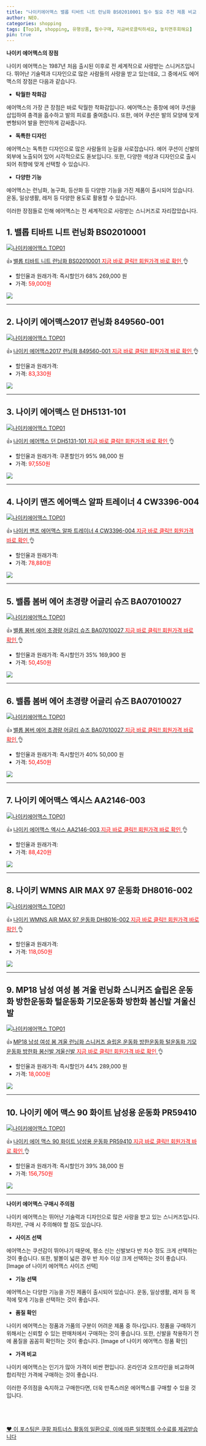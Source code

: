```yaml
---
title: "나이키에어맥스 밸롭 티바트 니트 런닝화 BS02010001 필수 필요 추천 제품 비교 최저 가격 비교 장점 구매 후기 구매평"
author: NEO.
categories: shopping
tags: [Top10, shopping, 유행상품, 필수구매, 지금바로클릭하세요, 놓치면후회해요]
pin: true
---
```

**나이키 에어맥스의 장점**

나이키 에어맥스는 1987년 처음 출시된 이후로 전 세계적으로 사랑받는 스니커즈입니다. 뛰어난 기술력과 디자인으로 많은 사람들의 사랑을 받고 있는데요, 그 중에서도 에어맥스의 장점은 다음과 같습니다.

* **탁월한 착화감**

에어맥스의 가장 큰 장점은 바로 탁월한 착화감입니다. 에어맥스는 중창에 에어 쿠션을 삽입하여 충격을 흡수하고 발의 피로를 줄여줍니다. 또한, 에어 쿠션은 발의 모양에 맞게 변형되어 발을 편안하게 감싸줍니다.

* **독특한 디자인**

에어맥스는 독특한 디자인으로 많은 사람들의 눈길을 사로잡습니다. 에어 쿠션이 신발의 외부에 노출되어 있어 시각적으로도 돋보입니다. 또한, 다양한 색상과 디자인으로 출시되어 취향에 맞게 선택할 수 있습니다.

* **다양한 기능**

에어맥스는 런닝화, 농구화, 등산화 등 다양한 기능을 가진 제품이 출시되어 있습니다. 운동, 일상생활, 레저 등 다양한 용도로 활용할 수 있습니다.

이러한 장점들로 인해 에어맥스는 전 세계적으로 사랑받는 스니커즈로 자리잡았습니다.

   

## 1. 밸롭 티바트 니트 런닝화 BS02010001

[![나이키에어맥스 TOP01](https://thumbnail8.coupangcdn.com/thumbnails/remote/490x490ex/image/retail/images/8332067606012946-5e6e786f-ede5-4d92-bbec-d222759f0b3d.jpg)](https://link.coupang.com/re/AFFSDP?lptag=AF3617701&subid=GithubCoopas&pageKey=1987199303&traceid=V0-153&itemId=3381211083&vendorItemId=71367870452)


👍 [밸롭 티바트 니트 런닝화 BS02010001 <font color=red> 지금 바로 클릭!! 회원가격 바로 확인 </font> ](https://link.coupang.com/re/AFFSDP?lptag=AF3617701&subid=GithubCoopas&pageKey=1987199303&traceid=V0-153&itemId=3381211083&vendorItemId=71367870452) 👌 


- 할인율과 원래가격: 즉시할인가 68%  269,000   원
- 가격: <span style='color:red'>59,000원</span>

[![](/discount_price.png)](https://link.coupang.com/re/AFFSDP?lptag=AF3617701&subid=GithubCoopas&pageKey=1987199303&traceid=V0-153&itemId=3381211083&vendorItemId=71367870452)

---


   

## 2. 나이키 에어맥스2017 런닝화 849560-001

[![나이키에어맥스 TOP01](https://thumbnail10.coupangcdn.com/thumbnails/remote/490x490ex/image/vendor_inventory/2145/40393a3f48748f5870b9cbae2beb84c79ea15ecf1839d0115be5b25fa664.jpg)](https://link.coupang.com/re/AFFSDP?lptag=AF3617701&subid=GithubCoopas&pageKey=7419669961&traceid=V0-153&itemId=19244142322&vendorItemId=87750348030)


👍 [나이키 에어맥스2017 런닝화 849560-001 <font color=red> 지금 바로 클릭!! 회원가격 바로 확인 </font> ](https://link.coupang.com/re/AFFSDP?lptag=AF3617701&subid=GithubCoopas&pageKey=7419669961&traceid=V0-153&itemId=19244142322&vendorItemId=87750348030) 👌 


- 할인율과 원래가격: 
- 가격: <span style='color:red'>83,330원</span>

[![](/discount_price.png)](https://link.coupang.com/re/AFFSDP?lptag=AF3617701&subid=GithubCoopas&pageKey=7419669961&traceid=V0-153&itemId=19244142322&vendorItemId=87750348030)

---


   

## 3. 나이키 에어맥스 던 DH5131-101

[![나이키에어맥스 TOP01](https://thumbnail10.coupangcdn.com/thumbnails/remote/490x490ex/image/vendor_inventory/17f1/a2a572785ded285a1b557a75cb8d456cd67710492cee03836e4c050b8d3a.jpg)](https://link.coupang.com/re/AFFSDP?lptag=AF3617701&subid=GithubCoopas&pageKey=7476686753&traceid=V0-153&itemId=19520765834&vendorItemId=87881936268)


👍 [나이키 에어맥스 던 DH5131-101 <font color=red> 지금 바로 클릭!! 회원가격 바로 확인 </font> ](https://link.coupang.com/re/AFFSDP?lptag=AF3617701&subid=GithubCoopas&pageKey=7476686753&traceid=V0-153&itemId=19520765834&vendorItemId=87881936268) 👌 


- 할인율과 원래가격: 쿠폰할인가 95%  98,000   원
- 가격: <span style='color:red'>97,550원</span>

[![](/discount_price.png)](https://link.coupang.com/re/AFFSDP?lptag=AF3617701&subid=GithubCoopas&pageKey=7476686753&traceid=V0-153&itemId=19520765834&vendorItemId=87881936268)

---


   

## 4. 나이키 맨즈 에어맥스 알파 트레이너 4 CW3396-004

[![나이키에어맥스 TOP01](https://thumbnail7.coupangcdn.com/thumbnails/remote/490x490ex/image/vendor_inventory/510a/04b5c6d51f5e3471d633ceadead9cfbcb3f8ad59a6f8d3931f59cc53dae6.jpg)](https://link.coupang.com/re/AFFSDP?lptag=AF3617701&subid=GithubCoopas&pageKey=5925496246&traceid=V0-153&itemId=10514017634&vendorItemId=86826071652)


👍 [나이키 맨즈 에어맥스 알파 트레이너 4 CW3396-004 <font color=red> 지금 바로 클릭!! 회원가격 바로 확인 </font> ](https://link.coupang.com/re/AFFSDP?lptag=AF3617701&subid=GithubCoopas&pageKey=5925496246&traceid=V0-153&itemId=10514017634&vendorItemId=86826071652) 👌 


- 할인율과 원래가격: 
- 가격: <span style='color:red'>78,880원</span>

[![](/discount_price.png)](https://link.coupang.com/re/AFFSDP?lptag=AF3617701&subid=GithubCoopas&pageKey=5925496246&traceid=V0-153&itemId=10514017634&vendorItemId=86826071652)

---


   

## 5. 밸롭 봄버 에어 초경량 어글리 슈즈 BA07010027

[![나이키에어맥스 TOP01](https://thumbnail9.coupangcdn.com/thumbnails/remote/490x490ex/image/retail/images/2020/08/21/20/3/6e9319d0-4335-4ca0-a7b1-669d8b4e9409.jpg)](https://link.coupang.com/re/AFFSDP?lptag=AF3617701&subid=GithubCoopas&pageKey=1987806335&traceid=V0-153&itemId=3382110587&vendorItemId=71368762961)


👍 [밸롭 봄버 에어 초경량 어글리 슈즈 BA07010027 <font color=red> 지금 바로 클릭!! 회원가격 바로 확인 </font> ](https://link.coupang.com/re/AFFSDP?lptag=AF3617701&subid=GithubCoopas&pageKey=1987806335&traceid=V0-153&itemId=3382110587&vendorItemId=71368762961) 👌 


- 할인율과 원래가격: 즉시할인가 35%  169,900   원
- 가격: <span style='color:red'>50,450원</span>

[![](/discount_price.png)](https://link.coupang.com/re/AFFSDP?lptag=AF3617701&subid=GithubCoopas&pageKey=1987806335&traceid=V0-153&itemId=3382110587&vendorItemId=71368762961)

---


   

## 6. 밸롭 봄버 에어 초경량 어글리 슈즈 BA07010027

[![나이키에어맥스 TOP01](https://thumbnail8.coupangcdn.com/thumbnails/remote/490x490ex/image/retail/images/1740803211770172-171bd7e1-105c-4011-ae9a-19fc5e88be68.jpg)](https://link.coupang.com/re/AFFSDP?lptag=AF3617701&subid=GithubCoopas&pageKey=1987806335&traceid=V0-153&itemId=3382110567&vendorItemId=71368762823)


👍 [밸롭 봄버 에어 초경량 어글리 슈즈 BA07010027 <font color=red> 지금 바로 클릭!! 회원가격 바로 확인 </font> ](https://link.coupang.com/re/AFFSDP?lptag=AF3617701&subid=GithubCoopas&pageKey=1987806335&traceid=V0-153&itemId=3382110567&vendorItemId=71368762823) 👌 


- 할인율과 원래가격: 즉시할인가 40%  50,000   원
- 가격: <span style='color:red'>50,450원</span>

[![](/discount_price.png)](https://link.coupang.com/re/AFFSDP?lptag=AF3617701&subid=GithubCoopas&pageKey=1987806335&traceid=V0-153&itemId=3382110567&vendorItemId=71368762823)

---


   

## 7. 나이키 에어맥스 엑시스 AA2146-003

[![나이키에어맥스 TOP01](https://thumbnail8.coupangcdn.com/thumbnails/remote/490x490ex/image/vendor_inventory/7c60/196ecbfe32679304153ac8385f0294c80ac914081e85ce2f91c32155309d.jpg)](https://link.coupang.com/re/AFFSDP?lptag=AF3617701&subid=GithubCoopas&pageKey=6610283589&traceid=V0-153&itemId=14986474216&vendorItemId=87756240301)


👍 [나이키 에어맥스 엑시스 AA2146-003 <font color=red> 지금 바로 클릭!! 회원가격 바로 확인 </font> ](https://link.coupang.com/re/AFFSDP?lptag=AF3617701&subid=GithubCoopas&pageKey=6610283589&traceid=V0-153&itemId=14986474216&vendorItemId=87756240301) 👌 


- 할인율과 원래가격: 
- 가격: <span style='color:red'>88,420원</span>

[![](/discount_price.png)](https://link.coupang.com/re/AFFSDP?lptag=AF3617701&subid=GithubCoopas&pageKey=6610283589&traceid=V0-153&itemId=14986474216&vendorItemId=87756240301)

---


   

## 8. 나이키 WMNS AIR MAX 97 운동화 DH8016-002

[![나이키에어맥스 TOP01](https://thumbnail9.coupangcdn.com/thumbnails/remote/490x490ex/image/retail/images/2023/09/04/16/4/bbee19f1-232a-4694-a560-74536a0d5b93.jpg)](https://link.coupang.com/re/AFFSDP?lptag=AF3617701&subid=GithubCoopas&pageKey=6850324013&traceid=V0-153&itemId=18982673927&vendorItemId=87076777661)


👍 [나이키 WMNS AIR MAX 97 운동화 DH8016-002 <font color=red> 지금 바로 클릭!! 회원가격 바로 확인 </font> ](https://link.coupang.com/re/AFFSDP?lptag=AF3617701&subid=GithubCoopas&pageKey=6850324013&traceid=V0-153&itemId=18982673927&vendorItemId=87076777661) 👌 


- 할인율과 원래가격: 
- 가격: <span style='color:red'>118,050원</span>

[![](/discount_price.png)](https://link.coupang.com/re/AFFSDP?lptag=AF3617701&subid=GithubCoopas&pageKey=6850324013&traceid=V0-153&itemId=18982673927&vendorItemId=87076777661)

---


   

## 9. MP18 남성 여성 봄 겨울 런닝화 스니커즈 슬립온 운동화 방한운동화 털운동화 기모운동화 방한화 봄신발 겨울신발

[![나이키에어맥스 TOP01](https://thumbnail8.coupangcdn.com/thumbnails/remote/490x490ex/image/vendor_inventory/b784/5786d2dd3cb93f050a6eec55c338e8c442cfade4487ba268fc7e2b465a01.jpg)](https://link.coupang.com/re/AFFSDP?lptag=AF3617701&subid=GithubCoopas&pageKey=6226605433&traceid=V0-153&itemId=12490880741&vendorItemId=84100272796)


👍 [MP18 남성 여성 봄 겨울 런닝화 스니커즈 슬립온 운동화 방한운동화 털운동화 기모운동화 방한화 봄신발 겨울신발 <font color=red> 지금 바로 클릭!! 회원가격 바로 확인 </font> ](https://link.coupang.com/re/AFFSDP?lptag=AF3617701&subid=GithubCoopas&pageKey=6226605433&traceid=V0-153&itemId=12490880741&vendorItemId=84100272796) 👌 


- 할인율과 원래가격: 즉시할인가 44%  289,000   원
- 가격: <span style='color:red'>18,000원</span>

[![](/discount_price.png)](https://link.coupang.com/re/AFFSDP?lptag=AF3617701&subid=GithubCoopas&pageKey=6226605433&traceid=V0-153&itemId=12490880741&vendorItemId=84100272796)

---


   

## 10. 나이키 에어 맥스 90 화이트 남성용 운동화 PR59410

[![나이키에어맥스 TOP01](https://thumbnail7.coupangcdn.com/thumbnails/remote/490x490ex/image/vendor_inventory/445e/207a391a6475b0c2215c3e76561e201e22afa3ea4a2b6bbdf2c89eb63293.jpg)](https://link.coupang.com/re/AFFSDP?lptag=AF3617701&subid=GithubCoopas&pageKey=7401288243&traceid=V0-153&itemId=19157348937&vendorItemId=85125562601)


👍 [나이키 에어 맥스 90 화이트 남성용 운동화 PR59410 <font color=red> 지금 바로 클릭!! 회원가격 바로 확인 </font> ](https://link.coupang.com/re/AFFSDP?lptag=AF3617701&subid=GithubCoopas&pageKey=7401288243&traceid=V0-153&itemId=19157348937&vendorItemId=85125562601) 👌 


- 할인율과 원래가격: 즉시할인가 39%  38,000   원
- 가격: <span style='color:red'>156,750원</span>

[![](/discount_price.png)](https://link.coupang.com/re/AFFSDP?lptag=AF3617701&subid=GithubCoopas&pageKey=7401288243&traceid=V0-153&itemId=19157348937&vendorItemId=85125562601)

---
**나이키 에어맥스 구매시 주의점**

나이키 에어맥스는 뛰어난 기술력과 디자인으로 많은 사랑을 받고 있는 스니커즈입니다. 하지만, 구매 시 주의해야 할 점도 있습니다.

* **사이즈 선택**

에어맥스는 쿠션감이 뛰어나기 때문에, 평소 신는 신발보다 반 치수 정도 크게 선택하는 것이 좋습니다. 또한, 발볼이 넓은 경우 반 치수 이상 크게 선택하는 것이 좋습니다.
[Image of 나이키 에어맥스 사이즈 선택]

* **기능 선택**

에어맥스는 다양한 기능을 가진 제품이 출시되어 있습니다. 운동, 일상생활, 레저 등 목적에 맞게 기능을 선택하는 것이 좋습니다.

* **품질 확인**

나이키 에어맥스는 정품과 가품의 구분이 어려운 제품 중 하나입니다. 정품을 구매하기 위해서는 신뢰할 수 있는 판매처에서 구매하는 것이 좋습니다. 또한, 신발을 착용하기 전에 품질을 꼼꼼히 확인하는 것이 좋습니다.
[Image of 나이키 에어맥스 정품 확인]

* **가격 비교**

나이키 에어맥스는 인기가 많아 가격이 비싼 편입니다. 온라인과 오프라인을 비교하여 합리적인 가격에 구매하는 것이 좋습니다.

이러한 주의점을 숙지하고 구매한다면, 더욱 만족스러운 에어맥스를 구매할 수 있을 것입니다.<br><br><br><br><br> [ ❤  이 포스팅은 쿠팡 파트너스 활동의 일환으로, 이에 따른 일정액의 수수료를 제공받습니다](https://link.coupang.com/a/bcEFyh)